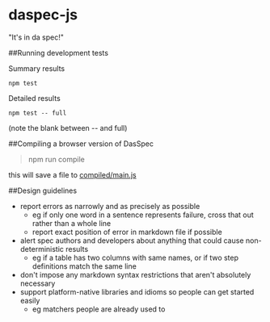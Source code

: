 # daspec-js

"It's in da spec!"


##Running development tests

Summary results

    npm test

Detailed results

    npm test -- full

(note the blank between -- and full)


##Compiling a browser version of DasSpec

> npm run compile

this will save a file to [compiled/main.js](compiled/main.js)

##Design guidelines

* report errors as narrowly and as precisely as possible
  - eg if only one word in a sentence represents failure, cross that out rather than a whole line
  - report exact position of error in markdown file if possible
* alert spec authors and developers about anything that could cause non-deterministic results
  - eg if a table has two columns with same names, or if two step definitions match the same line
* don't impose any markdown syntax restrictions that aren't absolutely necessary
* support platform-native libraries and idioms so people can get started easily
  - eg matchers people are already used to
